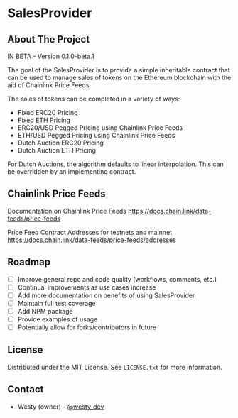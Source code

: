 # SalesProvider

## About The Project

IN BETA - Version 0.1.0-beta.1

The goal of the SalesProvider is to provide a simple inheritable contract that can be used to manage sales of tokens on the Ethereum blockchain with the aid of Chainlink Price Feeds.

The sales of tokens can be completed in a variety of ways:

- Fixed ERC20 Pricing
- Fixed ETH Pricing
- ERC20/USD Pegged Pricing using Chainlink Price Feeds
- ETH/USD Pegged Pricing using Chainlink Price Feeds
- Dutch Auction ERC20 Pricing
- Dutch Auction ETH Pricing

For Dutch Auctions, the algorithm defaults to linear interpolation. This can be overridden by an implementing contract.

## Chainlink Price Feeds

Documentation on Chainlink Price Feeds
https://docs.chain.link/data-feeds/price-feeds

Price Feed Contract Addresses for testnets and mainnet
https://docs.chain.link/data-feeds/price-feeds/addresses


## Roadmap

- [ ] Improve general repo and code quality (workflows, comments, etc.)
- [ ] Continual improvements as use cases increase
- [ ] Add more documentation on benefits of using SalesProvider
- [ ] Maintain full test coverage
- [ ] Add NPM package
- [ ] Provide examples of usage
- [ ] Potentially allow for forks/contributors in future

## License

Distributed under the MIT License. See `LICENSE.txt` for more information.

## Contact

- Westy (owner) - [@westy_dev](https://twitter.com/Westy_Dev)
